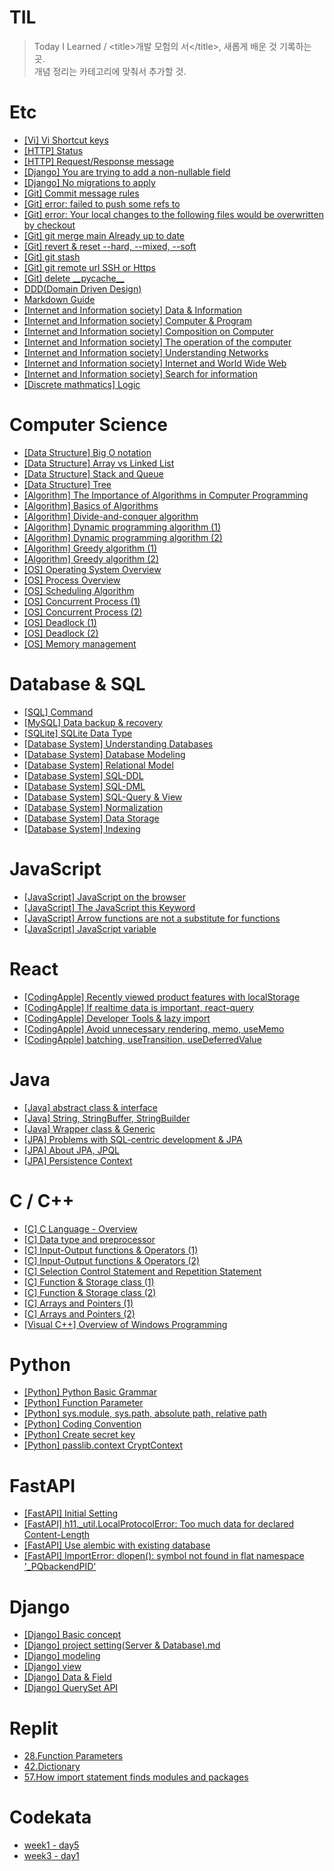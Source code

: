# TIL
>Today I Learned / <title\>개발 모험의 서</title\>, 새롭게 배운 것 기록하는 곳.  
개념 정리는 카테고리에 맞춰서 추가할 것.

# Etc
* [[Vi] Vi Shortcut keys](https://github.com/Djangowon/TIL/blob/main/Note/%5BVi%5D%20Shortcut%20keys.md/)
* [[HTTP] Status](https://developer.mozilla.org/ko/docs/Web/HTTP/Status/)
* [[HTTP] Request/Response message](https://github.com/Djangowon/TIL/blob/main/Note/%5BHTTP%5D%20Request%20&%20Response%20message.md/)
* [[Django] You are trying to add a non-nullable field](https://github.com/rosewoodowon/TIL/blob/main/Note/%5BDjango%5D%20You%20are%20trying%20to%20add%20a%20non-nullable%20field.md/)
* [[Django] No migrations to apply](https://github.com/rosewoodowon/TIL/blob/main/Note/%5BDjango%5D%20No%20migrations%20to%20apply.md/)
* [[Git] Commit message rules](https://github.com/Djangowon/TIL/blob/main/Note/%5BGit%5D%20Commit%20message%20rules.md/)
* [[Git] error: failed to push some refs to](https://github.com/rosewoodowon/TIL/blob/main/Note/%5BGit%5D%20error:%20failed%20to%20push%20some%20refs%20to.md/)
* [[Git] error: Your local changes to the following files would be overwritten by checkout](https://github.com/Djangowon/TIL/blob/main/Note/%5BGit%5D%20error:%20Your%20local%20changes%20to%20the%20following%20files%20would%20be%20overwritten%20by%20checkout.md/)
* [[Git] git merge main Already up to date](https://github.com/Djangowon/TIL/blob/main/Note/%5BGit%5D%20git%20merge%20main%20Already%20up%20to%20date.md/)
* [[Git] revert & reset --hard, --mixed, --soft](https://github.com/Djangowon/TIL/blob/main/Note/%5BGit%5D%20revert%20%26%20reset%20--hard%2C%20--mixed%2C%20--soft.md/)
* [[Git] git stash](https://github.com/Djangowon/TIL/blob/main/Note/%5BGit%5D%20git%20stash.md/)
* [[Git] git remote url SSH or Https](https://github.com/Djangowon/TIL/blob/main/Note/%5BGit%5D%20git%20remote%20url%20SSH%20or%20Https.md/)
* [[Git] delete \_\_pycache\_\_](https://github.com/Djangowon/TIL/blob/main/Note/%5BGit%5D%20delete%20__pycache__.md/)
* [DDD(Domain Driven Design)](https://github.com/Djangowon/TIL/blob/main/Note/DDD(Domain%20Driven%20Design).md/)
* [Markdown Guide](https://github.com/Djangowon/TIL/blob/main/Note/Markdown%20Guide.md/)
* [[Internet and Information society] Data & Information](https://github.com/Djangowon/TIL/blob/main/Note/Internet%20and%20Information%20society/Data%20%26%20Information.md/)
* [[Internet and Information society] Computer & Program](https://github.com/Djangowon/TIL/blob/main/Note/Internet%20and%20Information%20society/Computer%20%26%20Program.md/)
* [[Internet and Information society] Composition on Computer](https://github.com/Djangowon/TIL/blob/main/Note/Internet%20and%20Information%20society/Composition%20on%20Computer.md/)
* [[Internet and Information society] The operation of the computer](https://github.com/Djangowon/TIL/blob/main/Note/Internet%20and%20Information%20society/The%20operation%20of%20the%20computer.md/)
* [[Internet and Information society] Understanding Networks](https://github.com/Djangowon/TIL/blob/main/Note/Internet%20and%20Information%20society/Understanding%20Networks.md/)
* [[Internet and Information society] Internet and World Wide Web](https://github.com/Djangowon/TIL/blob/main/Note/Internet%20and%20Information%20society/Internet%20and%20World%20Wide%20Web.md/)
* [[Internet and Information society] Search for information](https://github.com/Djangowon/TIL/blob/main/Note/Internet%20and%20Information%20society/Search%20for%20information.md/)
* [[Discrete mathmatics] Logic](https://github.com/Djangowon/TIL/blob/main/Note/Discrete%20mathematics/Logic.md/)

# Computer Science
* [[Data Structure] Big O notation](https://github.com/Djangowon/TIL/blob/main/Computer%20Science/Data%20Structure/%08Big%20O%20notation.md/)
* [[Data Structure] Array vs Linked List](https://github.com/Djangowon/TIL/blob/main/Computer%20Science/Data%20Structure/Array%20vs%20Linked%20List.md/)
* [[Data Structure] Stack and Queue](https://github.com/Djangowon/TIL/blob/main/Computer%20Science/Data%20Structure/Stack%20and%20Queue.md/)
* [[Data Structure] Tree](https://github.com/Djangowon/TIL/blob/main/Computer%20Science/Data%20Structure/Tree.md/)
* [[Algorithm] The Importance of Algorithms in Computer Programming](https://github.com/Djangowon/TIL/blob/main/Computer%20Science/Algorithm/The%20Importance%20of%20Algorithms%20in%20Computer%20Programming.md/)
* [[Algorithm] Basics of Algorithms](https://github.com/Djangowon/TIL/blob/main/Computer%20Science/Algorithm/Basics%20of%20Algorithms.md/)
* [[Algorithm] Divide-and-conquer algorithm](https://github.com/Djangowon/TIL/blob/main/Computer%20Science/Algorithm/Divide-and-conquer%20algorithm.md/)
* [[Algorithm] Dynamic programming algorithm (1)](https://github.com/Djangowon/TIL/blob/main/Computer%20Science/Algorithm/Dynamic%20programming%20algorithm%20(1).md/)
* [[Algorithm] Dynamic programming algorithm (2)](https://github.com/Djangowon/TIL/blob/main/Computer%20Science/Algorithm/Dynamic%20programming%20algorithm%20(2).md/)
* [[Algorithm] Greedy algorithm (1)](https://github.com/Djangowon/TIL/blob/main/Computer%20Science/Algorithm/Greedy%20algorithm%20(1).md/)
* [[Algorithm] Greedy algorithm (2)](https://github.com/Djangowon/TIL/blob/main/Computer%20Science/Algorithm/Greedy%20algorithm%20(2).md/)
* [[OS] Operating System Overview](https://github.com/Djangowon/TIL/blob/main/Computer%20Science/OS/Operating%20System%20Overview.md/)
* [[OS] Process Overview](https://github.com/Djangowon/TIL/blob/main/Computer%20Science/OS/Process%20Overview.md/)
* [[OS] Scheduling Algorithm](https://github.com/Djangowon/TIL/blob/main/Computer%20Science/OS/Scheduling%20Algorithm.md/)
* [[OS] Concurrent Process (1)](https://github.com/Djangowon/TIL/blob/main/Computer%20Science/OS/Concurrent%20Process%20(1).md/)
* [[OS] Concurrent Process (2)](https://github.com/Djangowon/TIL/blob/main/Computer%20Science/OS/Concurrent%20Process%20(2).md/)
* [[OS] Deadlock (1)](https://github.com/Djangowon/TIL/blob/main/Computer%20Science/OS/Deadlock%20(1).md/)
* [[OS] Deadlock (2)](https://github.com/Djangowon/TIL/blob/main/Computer%20Science/OS/Deadlock%20(2).md/)
* [[OS] Memory management](https://github.com/Djangowon/TIL/blob/main/Computer%20Science/OS/Memory%20management.md/)

# Database & SQL
* [[SQL] Command](https://github.com/Djangowon/TIL/blob/main/Database%20&%20SQL/%5BSQL%5D%20command.md/)
* [[MySQL] Data backup & recovery](https://github.com/Djangowon/TIL/blob/main/Database%20%26%20SQL/%5BMySQL%5D%20Data%20backup%20and%20recovery.md/)
* [[SQLite] SQLite Data Type](https://github.com/Djangowon/TIL/blob/main/Database%20%26%20SQL/%5BSQLite%5D%20SQLite%20Data%20Type.md/)
* [[Database System] Understanding Databases](https://github.com/Djangowon/TIL/blob/main/Database%20%26%20SQL/Database%20System/Understanding%20Databases.md/)
* [[Database System] Database Modeling](https://github.com/Djangowon/TIL/blob/main/Database%20%26%20SQL/Database%20System/Database%20Modeling.md/)
* [[Database System] Relational Model](https://github.com/Djangowon/TIL/blob/main/Database%20%26%20SQL/Database%20System/Relational%20Model.md/)
* [[Database System] SQL-DDL](https://github.com/Djangowon/TIL/blob/main/Database%20&%20SQL/Database%20System/SQL%20(1).md/)
* [[Database System] SQL-DML](https://github.com/Djangowon/TIL/blob/main/Database%20&%20SQL/Database%20System/SQL%20(2).md/)
* [[Database System] SQL-Query & View](https://github.com/Djangowon/TIL/blob/main/Database%20&%20SQL/Database%20System/SQL%20(3).md/)
* [[Database System] Normalization](https://github.com/Djangowon/TIL/blob/main/Database%20&%20SQL/Database%20System/Normalization.md/)
* [[Database System] Data Storage](https://github.com/Djangowon/TIL/blob/main/Database%20%26%20SQL/Database%20System/Data%20Storage.md/)
* [[Database System] Indexing](https://github.com/Djangowon/TIL/blob/main/Database%20%26%20SQL/Database%20System/Indexing.md/)

# JavaScript
* [[JavaScript] JavaScript on the browser](https://github.com/Djangowon/TIL/blob/main/JavaScript/JavaScript%20on%20the%20browser.md/)
* [[JavaScript] The JavaScript this Keyword](https://github.com/Djangowon/TIL/blob/main/JavaScript/The%20JavaScript%20this%20Keyword.md/)
* [[JavaScript] Arrow functions are not a substitute for functions](https://github.com/Djangowon/TIL/blob/main/JavaScript/Arrow%20functions%20are%20not%20a%20substitute%20for%20functions.md/)
* [[JavaScript] JavaScript variable](https://github.com/Djangowon/TIL/blob/main/JavaScript/JavaScript%20variable.md/)

# React
* [[CodingApple] Recently viewed product features with localStorage](https://github.com/Djangowon/TIL/blob/main/React/Recently%20viewed%20product%20features%20with%20localStorage.md/)
* [[CodingApple] If realtime data is important, react-query](https://github.com/Djangowon/TIL/blob/main/React/If%20real-time%20data%20is%20important%2C%20react-query.md/)
* [[CodingApple] Developer Tools & lazy import](https://github.com/Djangowon/TIL/blob/main/React/Developer%20Tools%20%26%20lazy%20import.md/)
* [[CodingApple] Avoid unnecessary rendering, memo, useMemo](https://github.com/Djangowon/TIL/blob/main/React/Avoid%20unnecessary%20rendering%2C%20memo%2C%20useMemo.md/)
* [[CodingApple] batching, useTransition, useDeferredValue](https://github.com/Djangowon/TIL/blob/main/React/batching%2C%20useTransition%2C%20useDeferredValue.md/)

# Java
* [[Java] abstract class & interface](https://github.com/Djangowon/TIL/blob/main/Java/abstract%20class%20%26%20interface.md/)
* [[Java] String, StringBuffer, StringBuilder](https://github.com/Djangowon/TIL/blob/main/Java/String%2C%20StringBuffer%2C%20StringBuilder.md/)
* [[Java] Wrapper class & Generic](https://github.com/Djangowon/TIL/blob/main/Java/Wrapper%20class%20%26%20Generic.md/)
* [[JPA] Problems with SQL-centric development & JPA](https://github.com/Djangowon/TIL/blob/main/Java/JPA/Problems%20with%20SQL-centric%20development%20%26%20JPA.md/)
* [[JPA] About JPA, JPQL](https://github.com/Djangowon/TIL/blob/main/Java/JPA/About%20JPA%2C%20JPQL.md/)
* [[JPA] Persistence Context](https://github.com/Djangowon/TIL/blob/main/Java/JPA/Persistence%20Context.md/)

# C / C++
* [[C] C Language - Overview](https://github.com/Djangowon/TIL/blob/main/C,%20C++/C%20Language%20-%20Overview.md/)
* [[C] Data type and preprocessor](https://github.com/Djangowon/TIL/blob/main/C,%20C++/Data%20type%20and%20preprocessor.md/)
* [[C] Input-Output functions & Operators (1)](https://github.com/Djangowon/TIL/blob/main/C%2C%20C%2B%2B/Input-Output%20functions%20%26%20Operators%20(1).md/)
* [[C] Input-Output functions & Operators (2)](https://github.com/Djangowon/TIL/blob/main/C,%20C++/Input-Output%20functions%20&%20Operators%20(2).md/)
* [[C] Selection Control Statement and Repetition Statement](https://github.com/Djangowon/TIL/blob/main/C%2C%20C%2B%2B/Selection%20Control%20Statement%20and%20Repetition%20Statement.md/)
* [[C] Function & Storage class (1)](https://github.com/Djangowon/TIL/blob/main/C%2C%20C%2B%2B/Function%20%26%20Storage%20class%20(1).md/)
* [[C] Function & Storage class (2)](https://github.com/Djangowon/TIL/blob/main/C%2C%20C%2B%2B/Function%20%26%20Storage%20class%20(2).md/)
* [[C] Arrays and Pointers (1)](https://github.com/Djangowon/TIL/blob/main/C,%20C++/Arrays%20and%20Pointers%20(1).md/)
* [[C] Arrays and Pointers (2)](https://github.com/Djangowon/TIL/blob/main/C%2C%20C%2B%2B/Arrays%20and%20Pointers%20(2).md/)
* [[Visual C++] Overview of Windows Programming](https://github.com/Djangowon/TIL/blob/main/C%2C%20C%2B%2B/Visual%20C%2B%2B/Overview%20of%20Windows%20Programming.md/)

# Python
* [[Python] Python Basic Grammar](https://github.com/Djangowon/TIL/blob/main/Python/%5BPython%5D%20Basic%20Grammar.md/)
* [[Python] Function Parameter](https://github.com/Djangowon/TIL/blob/main/Python/%5BPython%5D%20Function%20Parameter.md/)
* [[Python] sys.module, sys.path, absolute path, relative path](https://github.com/Djangowon/TIL/blob/main/Python/%5BPython%5D%20sys.module,%20sys.path,%20absolute%20path,%20relative%20path.md/)
* [[Python] Coding Convention](https://github.com/Djangowon/TIL/blob/main/Python/%5BPython%5D%20Coding%20Convention.md/)
* [[Python] Create secret key](https://github.com/Djangowon/TIL/blob/main/Python/%5BPython%5D%20Create%20secret%20key.md/)
* [[Python] passlib.context CryptContext](https://github.com/Djangowon/TIL/blob/main/Python/%5BPython%5D%20passlib.context%20CryptContext.md/)

# FastAPI
* [[FastAPI] Initial Setting](https://github.com/Djangowon/TIL/blob/main/FastAPI/%5BFastAPI%5D%20Initial%20Setting.md/)
* [[FastAPI] h11._util.LocalProtocolError: Too much data for declared Content-Length](https://github.com/Djangowon/TIL/blob/main/FastAPI/%5BFastAPI%5D%20h11._util.LocalProtocolError:%20Too%20much%20data%20for%20declared%20Content-Length.md/)
* [[FastAPI] Use alembic with existing database](https://github.com/Djangowon/TIL/blob/main/FastAPI/%5BFastAPI%5D%20Use%20alembic%20with%20existing%20database.md/)
* [[FastAPI] ImportError: dlopen(): symbol not found in flat namespace '_PQbackendPID'](https://github.com/Djangowon/TIL/blob/main/FastAPI/%5BFastAPI%5D%20ImportError:%20dlopen():%20symbol%20not%20found%20in%20flat%20namespace%20'_PQbackendPID'.md/)

# Django
* [[Django] Basic concept](https://github.com/Djangowon/TIL/blob/main/Django/%5BDjango%5D%20basic%20concept.md/)
* [[Django] project setting(Server & Database).md](https://github.com/Djangowon/TIL/blob/main/Django/%5BDjango%5D%20project%20setting(Server%20&%20Database).md/)
* [[Django] modeling](https://github.com/Djangowon/TIL/blob/main/Django/%5BDjango%5D%20modeling.md/)
* [[Django] view](https://github.com/Djangowon/TIL/blob/main/Django/%5BDjango%5D%20View.md/)
* [[Django] Data & Field](https://github.com/Djangowon/TIL/blob/main/Django/%5BDjango%5D%20Data%20%26%20Field.md/)
* [[Django] QuerySet API](https://github.com/Djangowon/TIL/blob/main/Django/%5BDjango%5D%20QuerySet%20API.md/)

# Replit
* [28.Function Parameters](https://github.com/rosewoodowon/TIL/blob/main/Replit/28.FunctionParameters.md)
* [42.Dictionary](https://github.com/rosewoodowon/TIL/blob/main/Replit/42.Dictionary.md/)
* [57.How import statement finds modules and packages](https://github.com/rosewoodowon/TIL/blob/main/Replit/57.How%20import%20statement%20finds%20modules%20and%20packages.md/)

# Codekata
* [week1 - day5](https://github.com/Djangowon/TIL/blob/main/CodeKata/week1%20-%20day5.md/)
* [week3 - day1](https://github.com/Djangowon/TIL/blob/main/CodeKata/week3%20-%20day1.md/)
